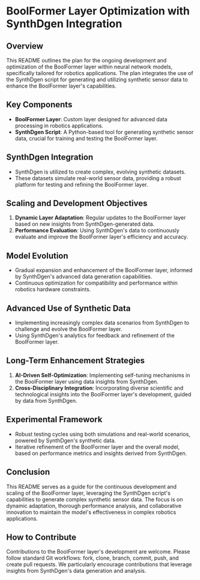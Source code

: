 # BoolFormer Layer Optimization with SynthDgen Integration

## Overview
This README outlines the plan for the ongoing development and optimization of the BoolFormer layer within neural network models, specifically tailored for robotics applications. The plan integrates the use of the SynthDgen script for generating and utilizing synthetic sensor data to enhance the BoolFormer layer's capabilities.

## Key Components
- **BoolFormer Layer**: Custom layer designed for advanced data processing in robotics applications.
- **SynthDgen Script**: A Python-based tool for generating synthetic sensor data, crucial for training and testing the BoolFormer layer.

## SynthDgen Integration
- SynthDgen is utilized to create complex, evolving synthetic datasets.
- These datasets simulate real-world sensor data, providing a robust platform for testing and refining the BoolFormer layer.

## Scaling and Development Objectives
1. **Dynamic Layer Adaptation**: Regular updates to the BoolFormer layer based on new insights from SynthDgen-generated data.
2. **Performance Evaluation**: Using SynthDgen's data to continuously evaluate and improve the BoolFormer layer's efficiency and accuracy.

## Model Evolution
- Gradual expansion and enhancement of the BoolFormer layer, informed by SynthDgen's advanced data generation capabilities.
- Continuous optimization for compatibility and performance within robotics hardware constraints.

## Advanced Use of Synthetic Data
- Implementing increasingly complex data scenarios from SynthDgen to challenge and evolve the BoolFormer layer.
- Using SynthDgen's analytics for feedback and refinement of the BoolFormer layer.

## Long-Term Enhancement Strategies
1. **AI-Driven Self-Optimization**: Implementing self-tuning mechanisms in the BoolFormer layer using data insights from SynthDgen.
2. **Cross-Disciplinary Integration**: Incorporating diverse scientific and technological insights into the BoolFormer layer's development, guided by data from SynthDgen.

## Experimental Framework
- Robust testing cycles using both simulations and real-world scenarios, powered by SynthDgen's synthetic data.
- Iterative refinement of the BoolFormer layer and the overall model, based on performance metrics and insights derived from SynthDgen.

## Conclusion
This README serves as a guide for the continuous development and scaling of the BoolFormer layer, leveraging the SynthDgen script's capabilities to generate complex synthetic sensor data. The focus is on dynamic adaptation, thorough performance analysis, and collaborative innovation to maintain the model's effectiveness in complex robotics applications.

## How to Contribute
Contributions to the BoolFormer layer's development are welcome. Please follow standard Git workflows: fork, clone, branch, commit, push, and create pull requests. We particularly encourage contributions that leverage insights from SynthDgen's data generation and analysis.
